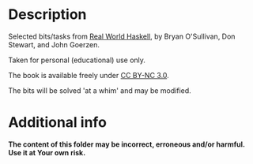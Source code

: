 # Description

Selected bits/tasks from [Real World Haskell](http://book.realworldhaskell.org/read/),
by Bryan O'Sullivan, Don Stewart, and John Goerzen.

Taken for personal (educational) use only.

The book is available freely under [CC BY-NC 3.0](https://creativecommons.org/licenses/by-nc/3.0/).

The bits will be solved 'at a whim' and may be modified.

# Additional info

**The content of this folder may be incorrect, erroneous and/or harmful. Use it at Your own risk.**
